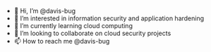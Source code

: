 - 👋 Hi, I’m @davis-bug
- 👀 I’m interested in information security and application hardening
- 🌱 I’m currently learning cloud computing
- 💞️ I’m looking to collaborate on cloud security projects
- 📫 How to reach me @davis-bug

<!---
davis-bug/davis-bug is a ✨ special ✨ repository because its `README.md` (this file) appears on your GitHub profile.
You can click the Preview link to take a look at your changes.
--->
